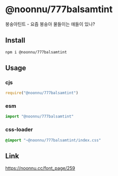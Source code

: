 # @noonnu/777balsamtint
봉숭아틴트 - 요즘 봉숭아 물들이는 애들이 있나?

## Install
```sh
npm i @noonnu/777balsamtint
```
## Usage
### cjs
```js
require("@noonnu/777balsamtint")
```
### esm
```js
import "@noonnu/777balsamtint"
```
### css-loader
```css
@import "~@noonnu/777balsamtint/index.css"
```

## Link
https://noonnu.cc/font_page/259